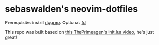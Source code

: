 # sebaswalden's neovim-dotfiles

Prerequisite: install [ripgrep](https://github.com/BurntSushi/ripgrep).
Optional: [fd](https://github.com/sharkdp/fd)

This repo was built based on [this ThePrimeagen's init.lua video](https://www.youtube.com/watch?v=w7i4amO_zaE), he's just great!
